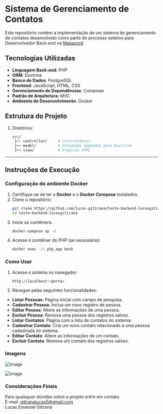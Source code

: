 # Sistema de Gerenciamento de Contatos

Este repositório contém a implementação de um sistema de gerenciamento de contatos desenvolvido como parte do processo seletivo para Desenvolvedor Back-end na [Magazord](https://magazord.com.br). 

## Tecnologias Utilizadas
- **Linguagem Back-end**: PHP
- **ORM**: Doctrine
- **Banco de Dados**: PostgreSQL
- **Frontend**: JavaScript, HTML, CSS
- **Gerenciamento de Dependências**: Composer
- **Padrão de Arquitetura**: MVC
- **Ambiente de Desenvolvimento**: Docker

## Estrutura do Projeto

1. Diretórios:
   ```bash
   src/
    ├── controller/     # Controladores
    ├── model/          # Entidades mapeadas pelo Doctrine
    ├── view/           # Arquivos HTML


---

## Instruções de Execução

### Configuração do ambiente Docker
1. Certifique-se de ter o **Docker** e o **Docker Compose** instalados.
2. Clone o repositório:
   ```bash
   git clone https://github.com/lucas-gitirana/teste-backend-lucasgitirana.git
   cd teste-backend-lucasgitirana
3. Inicie os contêiners:
   ```bash
   docker-compose up -d
4. Acesse o contêiner do PHP (se necessário):
   ```bash
   docker exec -it php_app bash

### Como Usar
1. Acesse o sistema no navegador:
   ```bash
   http://localhost:<porta>
2. Navegue pelas seguintes funcionalidades:
- **Listar Pessoas**: Página inicial com campo de pesquisa.
- **Cadastrar Pessoa**: Inclua um novo registro de pessoa.
- **Editar Pessoa**: Altere as informações de uma pessoa.
- **Excluir Pessoa**: Remova uma pessoa dos registros salvos.  
- **Listar Contatos**: Página com a lista de contatos do sistema.
- **Cadastrar Contato**: Crie um novo contato relacionado a uma pessoa cadastrada no sistema.
- **Editar Contato**: Altere as informações de um contato.
- **Excluir Contato**: Remova um contato dos registros salvos.

### Imagens
![image](https://github.com/user-attachments/assets/38e75d82-e76d-4782-9833-7c1a941573de)


![image](https://github.com/user-attachments/assets/5e02dc7f-87d0-4853-a97a-1a1c6a2f9923)


### Considerações Finais
Para quaisquer dúvidas sobre o projeto entre em contato.  
E-mail: gitiranalucas5@gmail.com  
Lucas Emanoel Gitirana
